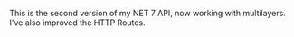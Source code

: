 This is the second version of my NET 7 API, now working with  multilayers. I've also improved the HTTP Routes.
